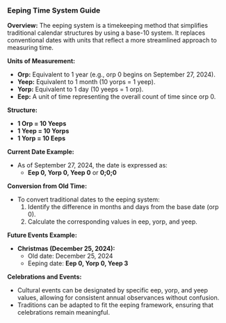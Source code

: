 ### Eeping Time System Guide

**Overview:**
The eeping system is a timekeeping method that simplifies traditional calendar structures by using a base-10 system. It replaces conventional dates with units that reflect a more streamlined approach to measuring time.

**Units of Measurement:**
- **Orp:** Equivalent to 1 year (e.g., orp 0 begins on September 27, 2024).
- **Yeep:** Equivalent to 1 month (10 yorps = 1 yeep).
- **Yorp:** Equivalent to 1 day (10 yeeps = 1 orp).
- **Eep:** A unit of time representing the overall count of time since orp 0.

**Structure:**
- **1 Orp = 10 Yeeps**
- **1 Yeep = 10 Yorps**
- **1 Yorp = 10 Eeps**

**Current Date Example:**
- As of September 27, 2024, the date is expressed as:
  - **Eep 0, Yorp 0, Yeep 0** or **0;0;0**

**Conversion from Old Time:**
- To convert traditional dates to the eeping system:
  1. Identify the difference in months and days from the base date (orp 0).
  2. Calculate the corresponding values in eep, yorp, and yeep.

**Future Events Example:**
- **Christmas (December 25, 2024):**
  - Old date: December 25, 2024
  - Eeping date: **Eep 0, Yorp 0, Yeep 3**

**Celebrations and Events:**
- Cultural events can be designated by specific eep, yorp, and yeep values, allowing for consistent annual observances without confusion.
- Traditions can be adapted to fit the eeping framework, ensuring that celebrations remain meaningful.
